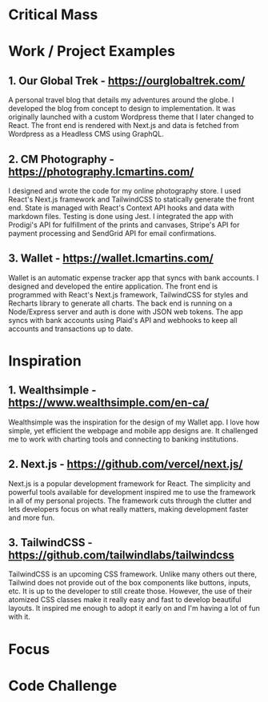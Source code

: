 # Critical Mass

# Work / Project Examples

## 1. Our Global Trek - https://ourglobaltrek.com/

A personal travel blog that details my adventures around the globe. I developed the blog from concept to design to implementation. It was originally launched with a custom Wordpress theme that I later changed to React. The front end is rendered with Next.js and data is fetched from Wordpress as a Headless CMS using GraphQL.

## 2. CM Photography - https://photography.lcmartins.com/

I designed and wrote the code for my online photography store. I used React's Next.js framework and TailwindCSS to statically generate the front end. State is managed with React's Context API hooks and data with markdown files. Testing is done using Jest. I integrated the app with Prodigi's API for fulfillment of the prints and canvases, Stripe's API for payment processing and SendGrid API for email confirmations.

## 3. Wallet - https://wallet.lcmartins.com/

Wallet is an automatic expense tracker app that syncs with bank accounts. I designed and developed the entire application. The front end is programmed with React's Next.js framework, TailwindCSS for styles and Recharts library to generate all charts. The back end is running on a Node/Express server and auth is done with JSON web tokens. The app syncs with bank accounts using Plaid's API and webhooks to keep all accounts and transactions up to date.

# Inspiration

## 1. Wealthsimple - https://www.wealthsimple.com/en-ca/

Wealthsimple was the inspiration for the design of my Wallet app. I love how simple, yet efficient the webpage and mobile app designs are. It challenged me to work with charting tools and connecting to banking institutions.

## 2. Next.js - https://github.com/vercel/next.js/

Next.js is a popular development framework for React. The simplicity and powerful tools available for development inspired me to use the framework in all of my personal projects. The framework cuts through the clutter and lets developers focus on what really matters, making development faster and more fun.

## 3. TailwindCSS - https://github.com/tailwindlabs/tailwindcss

TailwindCSS is an upcoming CSS framework. Unlike many others out there, Tailwind does not provide out of the box components like buttons, inputs, etc. It is up to the developer to still create those. However, the use of their atomized CSS classes make it really easy and fast to develop beautiful layouts. It inspired me enough to adopt it early on and I'm having a lot of fun with it.

# Focus



# Code Challenge
